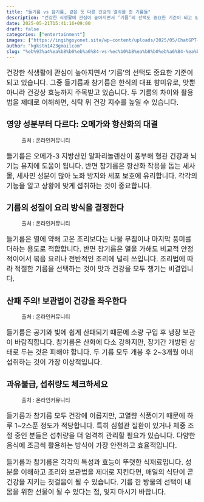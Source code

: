 ```yaml
---
title: "들기름 vs 참기름, 같은 듯 다른 건강의 열쇠를 쥔 기름들"
description: "건강한 식생활에 관심이 높아지면서 ‘기름’의 선택도 중요한 기준이 되고 있습니다. 그중 들기름과 참기름은 한식의 대표 향미유로, 맛뿐 아니라 건강상 효능까지 주목받고 있습니다. 두 기름의 차이와 활용법을 제대로 이해하면, 식탁 위 건강 지수를 높일 수 있습니다."
date: 2025-05-21T15:41:16+09:00
draft: false
categories: ["entertainment"]
images: ["https://ingihgoyonet.site/wp-content/uploads/2025/05/ChatGPT-Image-2025년-5월-21일-오후-03_39_31.png", "https://ingihgoyonet.site/wp-content/uploads/2025/05/pexels-markus-winkler-1430818-12481166-768x1024.jpg", "https://ingihgoyonet.site/wp-content/uploads/2025/05/ChatGPT-Image-2025년-5월-21일-오후-03_40_55.png", "https://ingihgoyonet.site/wp-content/uploads/2025/05/pexels-change-c-c-974768353-30700758-683x1024.jpg"]
author: "kgkstn1423gmailcom"
slug: "%eb%93%a4%ea%b8%b0%eb%a6%84-vs-%ec%b0%b8%ea%b8%b0%eb%a6%84-%ea%b0%99%ec%9d%80-%eb%93%af-%eb%8b%a4%eb%a5%b8-%ea%b1%b4%ea%b0%95%ec%9d%98-%ec%97%b4%ec%87%a0%eb%a5%bc-%ec%a5%94-%ea%b8%b0%eb%a6%84"
---
```


<p style="font-size:18px">건강한 식생활에 관심이 높아지면서 ‘기름’의 선택도 중요한 기준이 되고 있습니다. 그중 들기름과 참기름은 한식의 대표 향미유로, 맛뿐 아니라 건강상 효능까지 주목받고 있습니다. 두 기름의 차이와 활용법을 제대로 이해하면, 식탁 위 건강 지수를 높일 수 있습니다.</p> <h2 >영양 성분부터 다르다: 오메가와 항산화의 대결</h2> <figure ><img src="https://ingihgoyonet.site/wp-content/uploads/2025/05/ChatGPT-Image-2025년-5월-21일-오후-03_39_31.png" alt="" style="aspect-ratio:16/9;object-fit:cover"/><figcaption >출처 : 온라인커뮤니티</figcaption></figure> <p style="font-size:18px">들기름은 오메가-3 지방산인 알파리놀렌산이 풍부해 혈관 건강과 뇌 기능 유지에 도움이 됩니다. 반면 참기름은 항산화 작용을 돕는 세사몰, 세사민 성분이 많아 노화 방지와 세포 보호에 유리합니다. 각각의 기능을 알고 상황에 맞게 섭취하는 것이 중요합니다.</p> <h2 >기름의 성질이 요리 방식을 결정한다</h2> <figure ><img src="https://ingihgoyonet.site/wp-content/uploads/2025/05/pexels-markus-winkler-1430818-12481166-768x1024.jpg" alt="" style="aspect-ratio:16/9;object-fit:cover"/><figcaption >출처 : 온라인커뮤니티</figcaption></figure> <p style="font-size:18px">들기름은 열에 약해 고온 조리보다는 나물 무침이나 마지막 풍미를 더하는 용도로 적합합니다. 반면 참기름은 열을 가해도 비교적 안정적이어서 볶음 요리나 전반적인 조리에 널리 쓰입니다. 조리법에 따라 적절한 기름을 선택하는 것이 맛과 건강을 모두 챙기는 비결입니다.</p> <h2 >산패 주의! 보관법이 건강을 좌우한다</h2> <figure ><img src="https://ingihgoyonet.site/wp-content/uploads/2025/05/ChatGPT-Image-2025년-5월-21일-오후-03_40_55.png" alt="" style="aspect-ratio:16/9;object-fit:cover"/><figcaption >출처 : 온라인커뮤니티</figcaption></figure> <p style="font-size:18px">들기름은 공기와 빛에 쉽게 산패되기 때문에 소량 구입 후 냉장 보관이 바람직합니다. 참기름은 산화에 다소 강하지만, 장기간 개방된 상태로 두는 것은 피해야 합니다. 두 기름 모두 개봉 후 2~3개월 이내 섭취하는 것이 가장 이상적입니다.</p> <h2 >과유불급, 섭취량도 체크하세요</h2> <figure ><img src="https://ingihgoyonet.site/wp-content/uploads/2025/05/pexels-change-c-c-974768353-30700758-683x1024.jpg" alt="" style="aspect-ratio:16/9;object-fit:cover"/><figcaption >출처 : 온라인커뮤니티</figcaption></figure> <p style="font-size:18px">들기름과 참기름 모두 건강에 이롭지만, 고열량 식품이기 때문에 하루 1~2스푼 정도가 적당합니다. 특히 심혈관 질환이 있거나 체중 조절 중인 분들은 섭취량을 더 엄격히 관리할 필요가 있습니다. 다양한 음식에 조금씩 활용하는 방식이 가장 안전하고 효율적입니다.</p> <p style="font-size:18px">들기름과 참기름은 각각의 특성과 효능이 뚜렷한 식재료입니다. 성분을 이해하고 조리와 보관법을 제대로 지킨다면, 매일의 식단이 곧 건강을 지키는 첫걸음이 될 수 있습니다. 기름 한 방울의 선택이 내 몸을 위한 선물이 될 수 있다는 점, 잊지 마시기 바랍니다.</p>